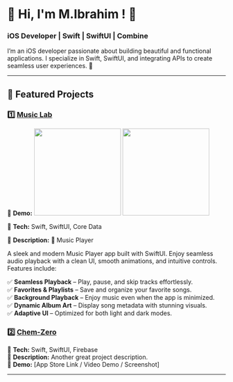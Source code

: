 # 🚀 Hi, I'm M.Ibrahim ! 👋 

### iOS Developer | Swift | SwiftUI | Combine

I’m an iOS developer passionate about building beautiful and functional applications. I specialize in Swift, SwiftUI, and integrating APIs to create seamless user experiences. 🚀 

---

## 📂 Featured Projects

### 1️⃣ [Music Lab](https://github.com/wahabniazi56/MusicLab)

📌 **Demo:** <img src="https://github.com/user-attachments/assets/3b744dc1-d485-45b7-82c7-7eb93f39801c" width="200" height="auto"> <img src="https://github.com/user-attachments/assets/a36543db-3ea3-4227-88dd-295704ec0702" width="200" height="auto">

📌 **Tech:** Swift, SwiftUI, Core Data  

📌 **Description:** 🎵 Music Player

A sleek and modern Music Player app built with SwiftUI. Enjoy seamless audio playback with a clean UI, smooth animations, and intuitive controls. Features include:

✅ **Seamless Playback** – Play, pause, and skip tracks effortlessly. <br>
✅ **Favorites & Playlists** – Save and organize your favorite songs. <br>
✅ **Background Playback** – Enjoy music even when the app is minimized. <br>
✅ **Dynamic Album Art** – Display song metadata with stunning visuals. <br>
✅ **Adaptive UI** – Optimized for both light and dark modes.

### 2️⃣ [Chem-Zero](https://apps.apple.com/my/app/chemzero-pfas-checker/id6739990764)
📌 **Tech:** Swift, SwiftUI, Firebase  
📌 **Description:** Another great project description.  
📌 **Demo:** [App Store Link / Video Demo / Screenshot]  

---

